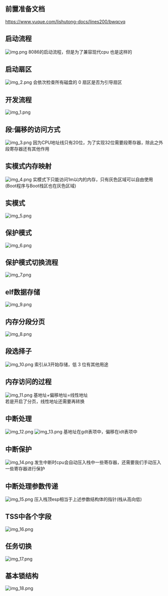 ## 前置准备文档
https://www.yuque.com/lishutong-docs/lines200/bwqcvq
## 启动流程
![img.png](img.png)
8086的启动流程，但是为了兼容现代cpu 也是这样的
## 启动扇区
![img_2.png](img_2.png)
会依次检查所有磁盘的 0 扇区是否为引导扇区
## 开发流程
![img_1.png](img_1.png)
## 段:偏移的访问方式
![img_3.png](img_3.png)
因为CPU地址线只有20位，为了实现32位需要段寄存器，除此之外段寄存器还有其他作用
## 实模式内存映射
![img_4.png](img_4.png)
实模式下只能访问1m以内的内存，只有灰色区域可以自由使用(Boot程序与Boot栈区也在灰色区域)
## 实模式
![img_5.png](img_5.png)
## 保护模式
![img_6.png](img_6.png)
## 保护模式切换流程
![img_7.png](img_7.png)
## elf数据存储
![img_9.png](img_9.png)
## 内存分段分页
![img_8.png](img_8.png)
## 段选择子
![img_10.png](img_10.png)
索引从3开始存储，低 3 位有其他用途
## 内存访问的过程
![img_11.png](img_11.png)
基地址+偏移地址=线性地址<br>
若是开启了分页，线性地址还需要再转换
## 中断处理
![img_12.png](img_12.png)
![img_13.png](img_13.png)
基地址在gdt表项中，偏移在idt表项中
## 中断保护
![img_14.png](img_14.png)
发生中断时cpu会自动压入栈中一些寄存器，还需要我们手动压入一些寄存器进行保护
## 中断处理参数传递
![img_15.png](img_15.png)
压入栈顶esp相当于上述参数结构体的指针(栈从高向低)
## TSS中各个字段
![img_16.png](img_16.png)
## 任务切换
![img_17.png](img_17.png)
## 基本锁结构
![img_18.png](img_18.png)